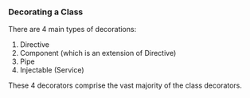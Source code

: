 ### Decorating a Class
There are 4 main types of decorations:

1. Directive
2. Component (which is an extension of Directive)
3. Pipe
4. Injectable (Service)

These 4 decorators comprise the vast majority of the class decorators.
